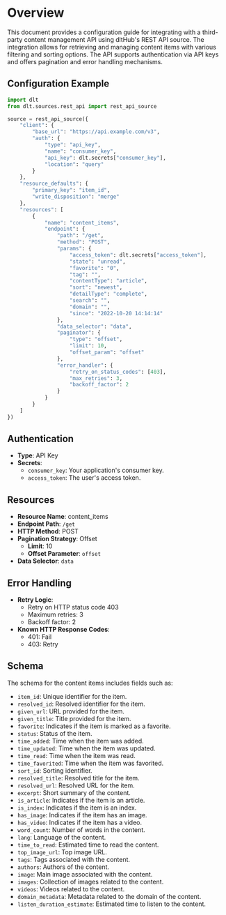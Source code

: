 # Overview

This document provides a configuration guide for integrating with a third-party content management API using dltHub's REST API source. The integration allows for retrieving and managing content items with various filtering and sorting options. The API supports authentication via API keys and offers pagination and error handling mechanisms.

## Configuration Example

```python
import dlt
from dlt.sources.rest_api import rest_api_source

source = rest_api_source({
    "client": {
        "base_url": "https://api.example.com/v3",
        "auth": {
            "type": "api_key",
            "name": "consumer_key",
            "api_key": dlt.secrets["consumer_key"],
            "location": "query"
        }
    },
    "resource_defaults": {
        "primary_key": "item_id",
        "write_disposition": "merge"
    },
    "resources": [
        {
            "name": "content_items",
            "endpoint": {
                "path": "/get",
                "method": "POST",
                "params": {
                    "access_token": dlt.secrets["access_token"],
                    "state": "unread",
                    "favorite": "0",
                    "tag": "",
                    "contentType": "article",
                    "sort": "newest",
                    "detailType": "complete",
                    "search": "",
                    "domain": "",
                    "since": "2022-10-20 14:14:14"
                },
                "data_selector": "data",
                "paginator": {
                    "type": "offset",
                    "limit": 10,
                    "offset_param": "offset"
                },
                "error_handler": {
                    "retry_on_status_codes": [403],
                    "max_retries": 3,
                    "backoff_factor": 2
                }
            }
        }
    ]
})
```

## Authentication

- **Type**: API Key
- **Secrets**: 
  - `consumer_key`: Your application's consumer key.
  - `access_token`: The user's access token.

## Resources

- **Resource Name**: content_items
- **Endpoint Path**: `/get`
- **HTTP Method**: POST
- **Pagination Strategy**: Offset
  - **Limit**: 10
  - **Offset Parameter**: `offset`
- **Data Selector**: `data`

## Error Handling

- **Retry Logic**: 
  - Retry on HTTP status code 403
  - Maximum retries: 3
  - Backoff factor: 2
- **Known HTTP Response Codes**: 
  - 401: Fail
  - 403: Retry

## Schema

The schema for the content items includes fields such as:

- `item_id`: Unique identifier for the item.
- `resolved_id`: Resolved identifier for the item.
- `given_url`: URL provided for the item.
- `given_title`: Title provided for the item.
- `favorite`: Indicates if the item is marked as a favorite.
- `status`: Status of the item.
- `time_added`: Time when the item was added.
- `time_updated`: Time when the item was updated.
- `time_read`: Time when the item was read.
- `time_favorited`: Time when the item was favorited.
- `sort_id`: Sorting identifier.
- `resolved_title`: Resolved title for the item.
- `resolved_url`: Resolved URL for the item.
- `excerpt`: Short summary of the content.
- `is_article`: Indicates if the item is an article.
- `is_index`: Indicates if the item is an index.
- `has_image`: Indicates if the item has an image.
- `has_video`: Indicates if the item has a video.
- `word_count`: Number of words in the content.
- `lang`: Language of the content.
- `time_to_read`: Estimated time to read the content.
- `top_image_url`: Top image URL.
- `tags`: Tags associated with the content.
- `authors`: Authors of the content.
- `image`: Main image associated with the content.
- `images`: Collection of images related to the content.
- `videos`: Videos related to the content.
- `domain_metadata`: Metadata related to the domain of the content.
- `listen_duration_estimate`: Estimated time to listen to the content.